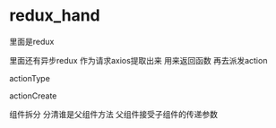 # redux_hand
里面是redux 

里面还有异步redux 作为请求axios提取出来 用来返回函数 再去派发action

actionType

actionCreate

组件拆分 分清谁是父组件方法  父组件接受子组件的传递参数
